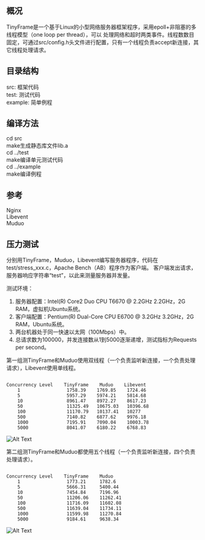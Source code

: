 ## 概况
TinyFrame是一个基于Linux的小型网络服务器框架程序，采用epoll+非阻塞的多线程模型（one loop per thread），可以
处理网络和超时两类事件。线程数数目固定，可通过src/config.h头文件进行配置，只有一个线程负责accept新连接，其它线程处理请求。  

## 目录结构
src: 框架代码  
test: 测试代码  
example: 简单例程  

## 编译方法
cd src  
make生成静态库文件lib.a  
cd ../test  
make编译单元测试代码  
cd ../example  
make编译例程   

## 参考
Nginx  
Libevent  
Muduo  

## 压力测试
分别用TinyFrame，Muduo，Libevent编写服务器程序，代码在test/stress_xxx.c，Apache Bench（AB）程序作为客户端。
客户端发出请求，服务器响应字符串“test”，以此来测量服务器并发量。  

测试环境：  
1. 服务器配置：Intel(R) Core2 Duo CPU T6670 @ 2.2GHz 2.2GHz，2G RAM，虚拟机Ubuntu系统。  
2. 客户端配置：Pentium(R) Dual-Core CPU E6700 @ 3.2GHz 3.2GHz，2G RAM，Ubuntu系统。  
3. 两台机器处于同一快速以太网（100Mbps）中。  
4. 总请求数为100000，并发连接数从1到5000逐渐递增，测试指标为Requests per second。  

第一组测TinyFrame和Muduo使用双线程（一个负责监听新连接，一个负责处理请求），Libevent使用单线程。    
<pre><code>
Concurrency Level    TinyFrame    Muduo    Libevent  
    1                 1758.39	 1769.85    1724.46  
    5                 5957.29	 5974.21	5814.68  
    10                8961.47	 8972.27	8617.23  
    50                11325.49	 10675.03	10396.68  
    100               11170.79	 10137.41	10277  
    500               7140.82	 6877.62	9976.18  
    1000              7195.91	 7090.04	10003.78  
    5000              8041.07	 6180.22	6768.83  
</code></pre>
![Alt Text](https://github.com/oyld/tinyframe/raw/master/test/report/1.png)  


第二组测TinyFrame和Muduo都使用五个线程（一个负责监听新连接，四个负责处理请求）。  
<pre><code>
Concurrency Level    TinyFrame    Muduo    
    1                 1773.21	  1782.6  
    5                 5666.31	  5400.44  
    10                7454.84	  7196.96  
    50                11206.06	  11262.41  
    100               11716.09	  11602.08  
    500               11639.04	  11734.11  
    1000              11599.98	  11270.84  
    5000              9184.61	  9638.34  
</code></pre>
![Alt Text](https://github.com/oyld/tinyframe/raw/master/test/report/2.png)  
